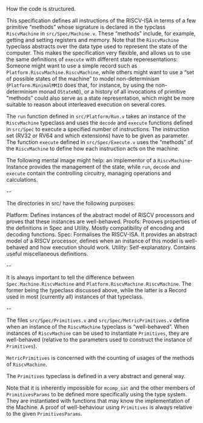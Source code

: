 How the code is structured.

This specification defines all instructions of the RISCV-ISA in terms of a few
primitive “methods” whose signature is declared in the typclass `RiscvMachine`
in `src/Spec/Machine.v`. These “methods” include, for example, getting and
setting registers and memory.
Note that the `RiscvMachine` typeclass abstracts over the data type used to
represent the state of the computer. This makes the specification very
flexible, and allows us to use the same definitions of `execute` with different
state reperesentations: Someone might want to use a simple record such as
`Platform.RiscvMachine.RiscvMachine`, while others might want to use a “set of
possible states of the machine” to model non-determinism
(`Platform.MinimalMMIO` does that, for instance, by using the non-determinism
monad `OStateND`), or a history of all invocations of primitive “methods” could
also serve as a state representation, which might be more suitable to reason
about interleaved execution on several cores.

The `run` function defined in `src/Platform/Run.v` takes an instance of the
`RiscvMachine` typeclass and uses the `decode` and `execute` functions defined
in `src/Spec` to execute a specified number of instructions. The instruction
set (RV32 or RV64 and which extensions) have to be given as parameter.
The function `execute` defined in `src/Spec/Execute.v` uses the “methods” of
the `RiscvMachine` to define how each instruction acts on the machine.

The following mental image might help: an implementor of a
`RiscvMachine`-Instance provides the management of the state, while `run`,
`decode` and `execute` contain the controlling circuitry, managing operations
and calculations.

--

The directories in src/ have the following purposes:

 Platform:
Defines instances of the abstract model of RISCV processors and proves that
these instances are well-behaved.
 Proofs:
Prooves properties of the definitions in Spec and Utility. Mostly compatibility
of encoding and decoding functions.
 Spec:
Formalises the RISCV-ISA. It provides an abstract model of a RISCV processor,
defines when an instance of this model is well-behaved and how execution should
work.
 Utility:
Self-explanatory. Contains useful miscellaneous definitions.

--

It is always important to tell the difference between
`Spec.Machine.RiscvMachine` and `Platform.RiscvMachine.RiscvMachine`. The
former being the typeclass discussed above, while the latter is a Record used
in most (currently all) instances of that typeclass.

--

The files `src/Spec/Primitives.v` and `src/Spec/MetricPrimitives.v` define when
an instance of the `RiscvMachine` typeclass is “well-behaved”.
When instances of `RiscvMachine` can be used to instantiate `Primitives`, they
are well-behaved (relative to the parameters used to construct the instance of
`Primitives`).

`MetricPrimitives` is concerned with the counting of usages of the methods of
`RiscvMachine`.

The `Primitives` typeclass is defined in a very abstract and general way.

Note that it is inherently impossible for `mcomp_sat` and the other members of
`PrimitivesParams` to be defined more specifically using the type system. They
are instantiated with functions that may know the implementation of the
Machine. A proof of well-behaviour using `Primitives` is always relative to the
given `PrimitivesParams`.
